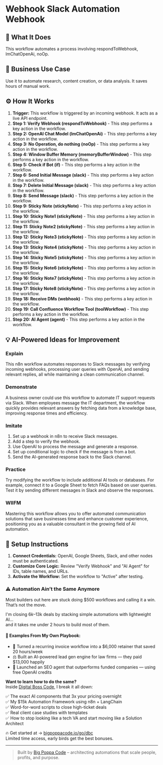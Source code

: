 # Webhook Slack Automation Webhook

## 🚀 What It Does
This workflow automates a process involving respondToWebhook, lmChatOpenAi, noOp.

## 💼 Business Use Case
Use it to automate research, content creation, or data analysis. It saves hours of manual work.

## ⚙️ How It Works
1.  **Trigger:** This workflow is triggered by an incoming webhook. It acts as a live API endpoint.
2. **Step 1: Verify Webhook (respondToWebhook)** - This step performs a key action in the workflow.
3. **Step 2: OpenAI Chat Model (lmChatOpenAi)** - This step performs a key action in the workflow.
4. **Step 3: No Operation, do nothing (noOp)** - This step performs a key action in the workflow.
5. **Step 4: Window Buffer Memory (memoryBufferWindow)** - This step performs a key action in the workflow.
6. **Step 5: Check if Bot (if)** - This step performs a key action in the workflow.
7. **Step 6: Send Initial Message (slack)** - This step performs a key action in the workflow.
8. **Step 7: Delete Initial Message (slack)** - This step performs a key action in the workflow.
9. **Step 8: Send Message (slack)** - This step performs a key action in the workflow.
10. **Step 9: Sticky Note (stickyNote)** - This step performs a key action in the workflow.
11. **Step 10: Sticky Note1 (stickyNote)** - This step performs a key action in the workflow.
12. **Step 11: Sticky Note2 (stickyNote)** - This step performs a key action in the workflow.
13. **Step 12: Sticky Note3 (stickyNote)** - This step performs a key action in the workflow.
14. **Step 13: Sticky Note4 (stickyNote)** - This step performs a key action in the workflow.
15. **Step 14: Sticky Note5 (stickyNote)** - This step performs a key action in the workflow.
16. **Step 15: Sticky Note6 (stickyNote)** - This step performs a key action in the workflow.
17. **Step 16: Sticky Note7 (stickyNote)** - This step performs a key action in the workflow.
18. **Step 17: Sticky Note8 (stickyNote)** - This step performs a key action in the workflow.
19. **Step 18: Receive DMs (webhook)** - This step performs a key action in the workflow.
20. **Step 19: Call Confluence Workflow Tool (toolWorkflow)** - This step performs a key action in the workflow.
21. **Step 20: AI Agent (agent)** - This step performs a key action in the workflow.

## 💡 AI-Powered Ideas for Improvement
### Explain
This n8n workflow automates responses to Slack messages by verifying incoming webhooks, processing user queries with OpenAI, and sending relevant replies, all while maintaining a clean communication channel.

### Demonstrate
A business owner could use this workflow to automate IT support requests via Slack. When employees message the IT department, the workflow quickly provides relevant answers by fetching data from a knowledge base, improving response times and efficiency.

### Imitate
1. Set up a webhook in n8n to receive Slack messages.
2. Add a step to verify the webhook.
3. Use OpenAI to process the message and generate a response.
4. Set up conditional logic to check if the message is from a bot.
5. Send the AI-generated response back to the Slack channel.

### Practice
Try modifying the workflow to include additional AI tools or databases. For example, connect it to a Google Sheet to fetch FAQs based on user queries. Test it by sending different messages in Slack and observe the responses.

### WIIFM
Mastering this workflow allows you to offer automated communication solutions that save businesses time and enhance customer experience, positioning you as a valuable consultant in the growing field of AI automation.

## 🔧 Setup Instructions
1. **Connect Credentials:** OpenAI, Google Sheets, Slack, and other nodes must be authenticated.
2. **Customize Core Logic:** Review "Verify Webhook" and "AI Agent" for IDs, table names, and URLs.
3. **Activate the Workflow:** Set the workflow to "Active" after testing.

### ⚠️ Automation Ain’t the Same Anymore

Most builders out here are stuck doing $500 workflows and calling it a win.  
That’s not the move.  

I'm closing $6k–$13k deals by stacking simple automations with lightweight AI...  
and it takes me under 2 hours to build most of them.

#### 🧠 Examples From My Own Playbook:
- 🔁 Turned a recurring invoice workflow into a $6,000 retainer that saved 20 hours/week  
- ⚖️ Built an AI-powered lead gen engine for law firms — they paid $13,000 happily  
- 🚀 Launched an SEO agent that outperforms funded companies — using free OpenAI credits  

**Want to learn how to do the same?**  
Inside [Digital Boss Code](https://bigpoppacode.io/go/dbc), I break it all down:

✅ The exact AI components that 3x your pricing overnight  
✅ My $15k Automation Framework using n8n + LangChain  
✅ Word-for-word scripts to close high-ticket deals  
✅ Real client case studies with templates  
✅ How to stop looking like a tech VA and start moving like a Solution Architect  

🔥 Get started at → [bigpoppacode.io/go/dbc](https://bigpoppacode.io/go/dbc)  
Limited time access, early birds get the best bonuses.

---
> Built by [Big Poppa Code](https://bigpoppacode.io) – architecting automations that scale people, profits, and purpose.

